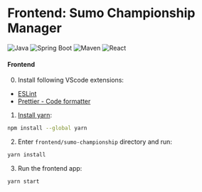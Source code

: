 # Frontend: Sumo Championship Manager

![Java](https://img.shields.io/badge/java-%23ED8B00.svg?style=for-the-badge&logo=openjdk&logoColor=white) ![Spring Boot](https://img.shields.io/badge/SpringBoot-6DB33F?style=for-the-badge&logo=Spring&logoColor=white) ![Maven](https://img.shields.io/badge/Maven-C71A36?style=for-the-badge&logo=apache-maven) ![React](https://img.shields.io/badge/React-61DAFB?style=for-the-badge&logo=react&logoColor=black)

#### Frontend

0. Install following VScode extensions:

- [ESLint](https://marketplace.visualstudio.com/items?itemName=dbaeumer.vscode-eslint)
- [Prettier - Code formatter](https://marketplace.visualstudio.com/items?itemName=esbenp.prettier-vscode)

1. [Install yarn](https://classic.yarnpkg.com/lang/en/docs/install/#mac-stable):

```sh
npm install --global yarn
```

2. Enter `frontend/sumo-championship` directory and run:

```sh
yarn install
```

3. Run the frontend app:

```sh
yarn start
```
